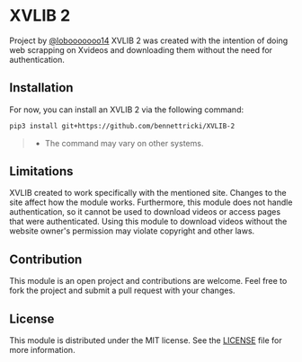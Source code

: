 # XVLIB 2

Project by [@lobooooooo14](https://github.com/Lobooooooo14/)
XVLIB 2 was created with the intention of doing web scrapping on Xvideos and downloading them without the need for authentication.

## Installation

For now, you can install an XVLIB 2 via the following command:

```bash
pip3 install git+https://github.com/bennettricki/XVLIB-2
```

> * The command may vary on other systems.

## Limitations

XVLIB created to work specifically with the mentioned site. Changes to the site affect how the module works. Furthermore, this module does not handle authentication, so it cannot be used to download videos or access pages that were authenticated. Using this module to download videos without the website owner's permission may violate copyright and other laws.

## Contribution

This module is an open project and contributions are welcome. Feel free to fork the project and submit a pull request with your changes.

## License

This module is distributed under the MIT license. See the [LICENSE](./LICENSE) file for more information.
